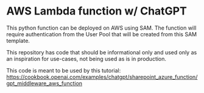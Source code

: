 # AWS Lambda function w/ ChatGPT
This python function can be deployed on AWS using SAM. The function will require authentication from the User Pool that will be created from this SAM template.

This repository has code that should be informational only and used only as an inspiration for use-cases, not being used as is in production.

This code is meant to be used by this tutorial: https://cookbook.openai.com/examples/chatgpt/sharepoint_azure_function/gpt_middleware_aws_function
